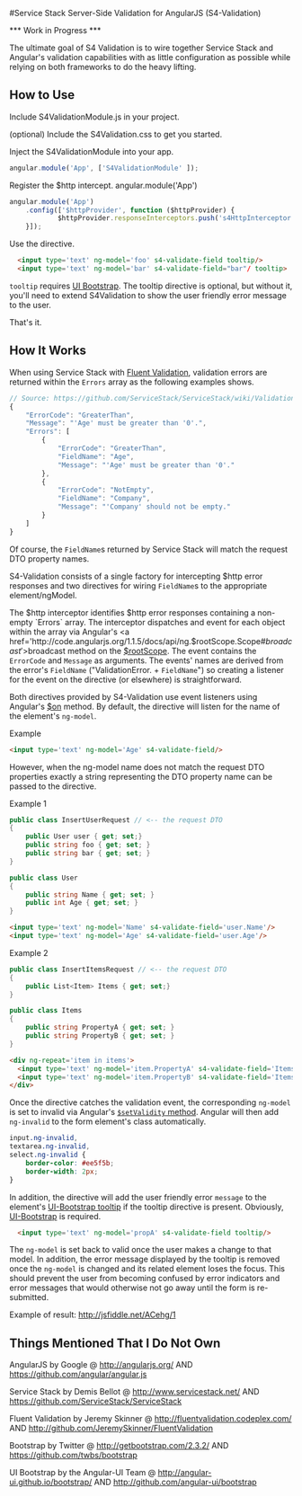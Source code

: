 #Service Stack Server-Side Validation for AngularJS (S4-Validation)



*** Work in Progress ***

The ultimate goal of S4 Validation is to wire together Service Stack and Angular's validation capabilities with as little configuration as possible while relying on both frameworks to do the heavy lifting.



## How to Use

Include S4ValidationModule.js in your project.

(optional) Include the S4Validation.css to get you started.

Inject the S4ValidationModule into your app.
```javascript
angular.module('App', ['S4ValidationModule' ]);
```

Register the $http intercept.
angular.module('App')
```javascript
angular.module('App')
    .config(['$httpProvider', function ($httpProvider) {
            $httpProvider.responseInterceptors.push('s4HttpInterceptor');
    }]);
```

Use the directive.
```html
  <input type='text' ng-model='foo' s4-validate-field tooltip/>
  <input type='text' ng-model='bar' s4-validate-field="bar"/ tooltip>
```
`tooltip` requires <a href="http://angular-ui.github.io/bootstrap/">UI Bootstrap</a>. The tooltip directive is optional, but without it, you'll need to extend S4Validation to show the user friendly error message to the user.

That's it.


## How It Works

When using Service Stack with <a href="https://github.com/ServiceStack/ServiceStack/wiki/Validation#fluentvalidation-for-request-dtos">Fluent Validation</a>, validation errors are returned within the `Errors` array as the following examples shows.  

```javascript
// Source: https://github.com/ServiceStack/ServiceStack/wiki/Validation#fluentvalidation-for-request-dtos
{
    "ErrorCode": "GreaterThan",
    "Message": "'Age' must be greater than '0'.",
    "Errors": [
        {
            "ErrorCode": "GreaterThan",
            "FieldName": "Age",
            "Message": "'Age' must be greater than '0'."
        },
        {
            "ErrorCode": "NotEmpty",
            "FieldName": "Company",
            "Message": "'Company' should not be empty."
        }
    ]
}
```

Of course, the `FieldName`s returned by Service Stack will match the request DTO property names.

S4-Validation consists of a single factory for intercepting $http error responses and two directives for wiring `FieldName`s to the appropriate element/ngModel.

The $http interceptor identifies $http error responses containing a non-empty `Errors` array. The interceptor dispatches and event for each object within the array via Angular's <a href='http://code.angularjs.org/1.1.5/docs/api/ng.$rootScope.Scope#$broadcast'>$broadcast method</a> on the <a href="http://docs.angularjs.org/api/ng.$rootScope">$rootScope</a>. The event contains the `ErrorCode` and `Message` as arguments. The events' names are derived from the error's `FieldName` ("ValidationError. + `FieldName`") so creating a listener for the event on the directive (or elsewhere) is straightforward. 


Both directives provided by S4-Validation use event listeners using Angular's <a href="http://code.angularjs.org/1.1.5/docs/api/ng.$rootScope.Scope#$on">$on</a> method. By default, the directive will listen for the name of the element's `ng-model`. 

Example
```html
<input type='text' ng-model='Age' s4-validate-field/>
```

However, when the ng-model name does not match the request DTO properties exactly a string representing the DTO property name can be passed to the directive.

Example 1
```c#
public class InsertUserRequest // <-- the request DTO 
{
    public User user { get; set;}
    public string foo { get; set; }
    public string bar { get; set; }
}

public class User
{
    public string Name { get; set; }
    public int Age { get; set; }
}
```
```html
<input type='text' ng-model='Name' s4-validate-field='user.Name'/>
<input type='text' ng-model='Age' s4-validate-field='user.Age'/>
```

Example 2
```c#
public class InsertItemsRequest // <-- the request DTO 
{
    public List<Item> Items { get; set;}
}

public class Items
{
    public string PropertyA { get; set; }
    public string PropertyB { get; set; }
}

```
```html
<div ng-repeat='item in items'>
  <input type='text' ng-model='item.PropertyA' s4-validate-field='Items[{{$index}}].PropertyA'/>
  <input type='text' ng-model='item.PropertyB' s4-validate-field='Items[{{$index}}].PropertyB'/>
</div>
```

Once the directive catches the validation event, the corresponding `ng-model` is set to invalid via Angular's <a href="http://docs.angularjs.org/api/ng.directive:ngModel.NgModelController#$setValidity">`$setValidity` method</a>. Angular will then add `ng-invalid` to the form element's class automatically.
```css
input.ng-invalid,
textarea.ng-invalid,
select.ng-invalid {
    border-color: #ee5f5b;
    border-width: 2px;
}
```

In addition, the directive will add the user friendly error `message` to the element's <a href="http://angular-ui.github.io/bootstrap/#/tooltip">UI-Bootstrap tooltip</a> if the tooltip directive is present. Obviously, <a href="http://angular-ui.github.io/bootstrap/">UI-Bootstrap</a> is required. 
```html
  <input type='text' ng-model='propA' s4-validate-field tooltip/>
```

The `ng-model` is set back to valid once the user makes a change to that model. In addition, the error message displayed by the tooltip is removed once the `ng-model` is changed and its related element loses the focus. This should prevent the user from becoming confused by error indicators and error messages that would otherwise not go away until the form is re-submitted.

Example of result: http://jsfiddle.net/ACehg/1

## Things Mentioned That I Do Not Own

AngularJS by Google @ http://angularjs.org/ AND https://github.com/angular/angular.js

Service Stack by Demis Bellot @ http://www.servicestack.net/ AND https://github.com/ServiceStack/ServiceStack

Fluent Validation by Jeremy Skinner @ http://fluentvalidation.codeplex.com/ AND http://github.com/JeremySkinner/FluentValidation

Bootstrap by Twitter @ http://getbootstrap.com/2.3.2/ AND https://github.com/twbs/bootstrap

UI Bootstrap by the Angular-UI Team @ http://angular-ui.github.io/bootstrap/ AND http://github.com/angular-ui/bootstrap




